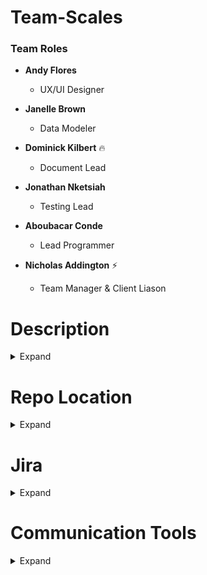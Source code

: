 # Team-Scales

### Team Roles

* **Andy Flores** 
  * UX/UI Designer

* **Janelle Brown**
  * Data Modeler 

* **Dominick Kilbert** 🔥
  * Document Lead 

* **Jonathan Nketsiah**
  * Testing Lead 

* **Aboubacar Conde**
  * Lead Programmer 

* **Nicholas Addington** :zap:
  * Team Manager & Client Liason

# Description
<details><summary>Expand</summary>
Team Scales and Dr. Ramata team up to create an app to motivate people to meet their weight management goals.
The goal of this app should gain motivation from others with similar goals to encourage them to continue their goals.
</details>


# Repo Location
<details><summary>Expand</summary>
  https://github.com/dkilbert/Team-Scales
  </details>

# Jira
<details><summary>Expand</summary>
  https://jira.ggc.edu/projects/TS/summary
  </details>
  
  
# Communication Tools
<details><summary>Expand</summary>
  Microsoft Teams
  Discord
  </details>
  
  
